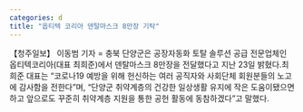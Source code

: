 ```yaml
---
categories: d
title: "옵티텍 코리아 덴탈마스크 8만장 기탁"
---
```

【청주일보】 이동범 기자 = 충북 단양군은 공장자동화 토탈 솔루션 공급 전문업체인 옵티텍코리아(대표 최희준)에서 덴탈마스크 8만장을 전달했다고 지난 23일 밝혔다.최희준 대표는 “코로나19 예방을 위해 헌신하는 여러 공직자와 사회단체 회원분들의 노고에 감사함을 전한다”며, “단양군 취약계층의 건강한 일상생활 유지에 작은 도움이됐으면 하고 앞으로도 꾸준히 취약계층 지원을 통한 공헌 활동에 동참하겠다”고 말했다.